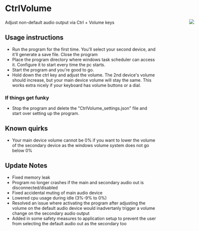 # CtrlVolume
Adjust non-default audio output via Ctrl + Volume keys
<img src = "./readme_assets/animation.gif" style="position:relative;transform:translate(-50%,0);left:50%">

## Usage instructions
* Run the program for the first time. You'll select your second device, and it'll generate a save file. Close the program
* Place the program directory where windows task scheduler can access it. Configure it to start every time the pc starts.
* Start the program and you're good to go. 
* Hold down the ctrl key and adjust the volume. The 2nd device's volume should increase, but your main device volume will stay the same. This works extra nicely if your keyboard has volume buttons or a dial.

### If things get funky
* Stop the program and delete the "CtrlVolume_settings.json" file and start over setting up the program.


## Known quirks
* Your main device volume cannot be 0% if you want to lower the volume of the secondary device as the windows volume system does not go below 0%

## Update Notes
* Fixed memory leak
* Program no longer crashes if the main and secondary audio out is disconnected/disabled
* Fixed accidental muting of main audio device
* Lowered cpu usage during idle (3%-9% to 0%)
* Resolved an issue where activating the program after adjusting the volume on the default audio device would inadvertanly trigger a volume change on the secondary audio output
* Added in some safety measures to application setup to prevent the user from selecting the default audio out as the secondary too